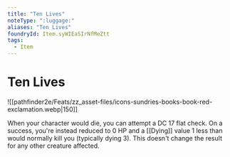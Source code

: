 ```yaml
---
title: "Ten Lives"
noteType: ":luggage:"
aliases: "Ten Lives"
foundryId: Item.syWIEaSIrNfMeZtt
tags:
  - Item
---
```


# Ten Lives
![[pathfinder2e/Feats/zz_asset-files/icons-sundries-books-book-red-exclamation.webp|150]]

When your character would die, you can attempt a DC 17 flat check. On a success, you're instead reduced to 0 HP and a [[Dying]] value 1 less than would normally kill you (typically dying 3). This doesn't change the result for any other creature affected.
